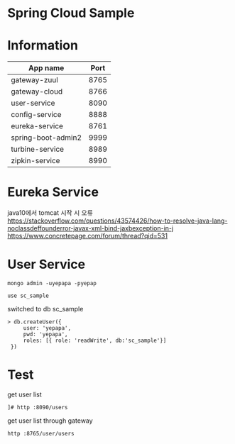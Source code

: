 # Spring Cloud Sample

# Information

| App name            | Port |
| ------------------- | ---- |
| gateway-zuul        | 8765 |
| gateway-cloud       | 8766 |
| user-service        | 8090 |
| config-service      | 8888 |
| eureka-service      | 8761 |
| spring-boot-admin2  | 9999 |
| turbine-service     | 8989 |
| zipkin-service      | 8990 |
 

# Eureka Service

java10에서 tomcat 시작 시 오류  
https://stackoverflow.com/questions/43574426/how-to-resolve-java-lang-noclassdeffounderror-javax-xml-bind-jaxbexception-in-j
https://www.concretepage.com/forum/thread?qid=531


# User Service


```
mongo admin -uyepapa -pyepap
```

```
use sc_sample
```

switched to db sc_sample

```
> db.createUser({
     user: 'yepapa',
     pwd: 'yepapa',
     roles: [{ role: 'readWrite', db:'sc_sample'}]
 })
```

# Test

get user list
```
]# http :8090/users
```

get user list through gateway
```
http :8765/user/users
```
